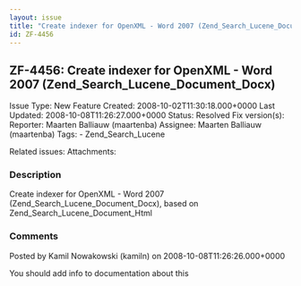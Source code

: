 ```yaml
---
layout: issue
title: "Create indexer for OpenXML - Word 2007 (Zend_Search_Lucene_Document_Docx)"
id: ZF-4456
---
```


ZF-4456: Create indexer for OpenXML - Word 2007 (Zend\_Search\_Lucene\_Document\_Docx)
--------------------------------------------------------------------------------------

 Issue Type: New Feature Created: 2008-10-02T11:30:18.000+0000 Last Updated: 2008-10-08T11:26:27.000+0000 Status: Resolved Fix version(s): 
 Reporter:  Maarten Balliauw (maartenba)  Assignee:  Maarten Balliauw (maartenba)  Tags: - Zend\_Search\_Lucene
 
 Related issues: 
 Attachments: 
### Description

Create indexer for OpenXML - Word 2007 (Zend\_Search\_Lucene\_Document\_Docx), based on Zend\_Search\_Lucene\_Document\_Html

 

 

### Comments

Posted by Kamil Nowakowski (kamiln) on 2008-10-08T11:26:26.000+0000

You should add info to documentation about this

 

 